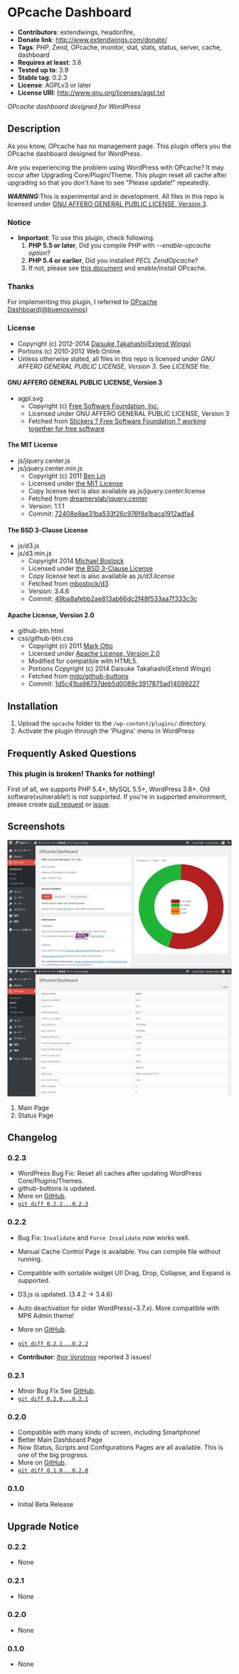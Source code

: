 # OPcache Dashboard
* **Contributors**: extendwings, headonfire,
* **Donate link**: http://www.extendwings.com/donate/
* **Tags**: PHP, Zend, OPcache, monitor, stat, stats, status, server, cache, dashboard
* **Requires at least**: 3.8
* **Tested up to**: 3.9
* **Stable tag**: 0.2.3
* **License**: AGPLv3 or later
* **License URI**: http://www.gnu.org/licenses/agpl.txt

*OPcache dashboard designed for WordPress*

## Description

As you know, OPcache has no management page. This plugin offers you the OPcache dashboard designed for WordPress.

Are you experiencing the problem using WordPress with OPcache? It may occur after Upgrading Core/Plugin/Theme.
This plugin reset all cache after upgrading so that you don't have to see "Please update!" repeatedly.

***WARNING***:This is experimental and in development. All files in this repo is licensed under [GNU AFFERO GENERAL PUBLIC LICENSE, Version 3](http://www.gnu.org/licenses/agpl.txt).

### Notice
* **Important**: To use this plugin, check following.
	1. **PHP 5.5 or later**, Did you compile PHP with *--enable-opcache option*?
	2. **PHP 5.4 or earlier**, Did you installed *PECL ZendOpcache*?
	3. If not, please see [this document](http://php.net/book.opcache) and enable/install OPcache.

### Thanks
For implementing this plugin, I referred to [OPcache Dashboard](https://github.com/carlosbuenosvinos/opcache-dashboard)([@buenosvinos](https://twitter.com/buenosvinos))

### License
* Copyright (c) 2012-2014 [Daisuke Takahashi(Extend Wings)](http://www.extendwings.com/)
* Portions (c) 2010-2012 Web Online.
* Unless otherwise stated, all files in this repo is licensed under *GNU AFFERO GENERAL PUBLIC LICENSE, Version 3*. See *LICENSE* file.

#### GNU AFFERO GENERAL PUBLIC LICENSE, Version 3
* agpl.svg
	* Copyright (c) [Free Software Foundation, Inc.](http://www.fsf.org/)
	* Licensed under GNU AFFERO GENERAL PUBLIC LICENSE, Version 3
	* Fetched from [Stickers ? Free Software Foundation ? working together for free software](https://www.fsf.org/resources/stickers)

#### The MIT License
* js/jquery.center.js
* js/jquery.center.min.js
	* Copyright (c) 2011 [Ben Lin](http://dreamerslab.com/)
	* Licensed under [the MIT License](https://raw2.github.com/dreamerslab/jquery.center/72408e8ae31ba533f26c976f8a1baca1912adfa4/LICENSE.txt)
	* Copy license text is also available as *js/jquery.center.license*
	* Fetched from [dreamerslab/jquery.center](https://github.com/dreamerslab/jquery.center)
	* Version: 1.1.1
	* Commit: [72408e8ae31ba533f26c976f8a1baca1912adfa4](https://github.com/dreamerslab/jquery.center/commit/72408e8ae31ba533f26c976f8a1baca1912adfa4)

#### The BSD 3-Clause License
* js/d3.js
* js/d3.min.js
	* Copyright  2014 [Michael Bostock](http://d3js.org/)
	* Licensed under [the BSD 3-Clause License](https://raw2.github.com/mbostock/d3/04fa5dd3856de768b43b4aac9e34c112f1227a17/LICENSE)
	* Copy license text is also available as *js/d3.license*
	* Fetched from [mbostock/d3](https://github.com/mbostock/d3)
	* Version: 3.4.6
	* Commit: [49ba8afebb2ae813ab66dc2f48f533aa7f333c3c](https://github.com/mbostock/d3/commit/49ba8afebb2ae813ab66dc2f48f533aa7f333c3c)

#### Apache License, Version 2.0
* github-btn.html
* css/github-btn.css
	* Copyright (c) 2011 [Mark Otto](http://ghbtns.com/)
	* Licensed under [Apache License, Version 2.0](http://www.apache.org/licenses/LICENSE-2.0)
	* Modified for compatible with HTML5.
	* Portions Copyright (c) 2014 Daisuke Takahashi(Extend Wings)
	* Fetched from [mdo/github-buttons](https://github.com/mdo/github-buttons)
	* Commit: [1d5c41ba98737deb5d0089c3917875ad14099227](https://github.com/mdo/github-buttons/commit/1d5c41ba98737deb5d0089c3917875ad14099227)

## Installation

1. Upload the `opcache` folder to the `/wp-content/plugins/` directory.
1. Activate the plugin through the 'Plugins' menu in WordPress

## Frequently Asked Questions

### This plugin is broken! Thanks for nothing!
First of all, we supports PHP 5.4+, MySQL 5.5+, WordPress 3.8+. Old software(vulnerable!) is not supported.
If you're in supported environment, please create [pull request](https://github.com/shield-9/opcache-dashboard/compare/) or [issue](https://github.com/shield-9/opcache-dashboard/issues/new).

## Screenshots

![Screenshot 1](screenshot-1.png)
![Screenshot 2](screenshot-2.png)

1. Main Page
2. Status Page

## Changelog

### 0.2.3
* WordPress Bug Fix: Reset all caches after updating WordPress Core/Plugins/Themes.
* github-buttons is updated.
* More on [GitHub](https://github.com/shield-9/opcache-dashboard/releases/tag/0.2.3).
* [`git diff 0.2.2...0.2.3`](https://github.com/shield-9/opcache-dashboard/compare/0.2.2...0.2.3)

### 0.2.2
* Bug Fix: `Invalidate` and `Force Invalidate` now works well.
* Manual Cache Control Page is available. You can compile file without running.
* Compatible with sortable widget UI! Drag, Drop, Collapse, and Expand is supported.
* D3.js is updated. (3.4.2 -> 3.4.6)
* Auto deactivation for older WordPress(~3.7.x). More compatible with MP6 Admin theme!
* More on [GitHub](https://github.com/shield-9/opcache-dashboard/releases/tag/0.2.2).
* [`git diff 0.2.1...0.2.2`](https://github.com/shield-9/opcache-dashboard/compare/0.2.1...0.2.2)

* **Contributor**: [Ihor Vorotnov](http://ihorvorotnov.com/) reported 3 issues!

### 0.2.1
* Minor Bug Fix See [GitHub](https://github.com/shield-9/opcache-dashboard/releases/tag/0.2.1).
* [`git diff 0.2.0...0.2.1`](https://github.com/shield-9/opcache-dashboard/compare/0.2.0...0.2.1)

### 0.2.0
* Compatible with many kinds of screen, including Smartphone!
* Better Main Dashboard Page
* Now Status, Scripts and Configurations Pages are all available. This is one of the big progress.
* More on [GitHub](https://github.com/shield-9/opcache-dashboard/releases/tag/0.2.0).
* [`git diff 0.1.0...0.2.0`](https://github.com/shield-9/opcache-dashboard/compare/0.1.0...0.2.0)

### 0.1.0
* Initial Beta Release

## Upgrade Notice

### 0.2.2
* None

### 0.2.1
* None

### 0.2.0
* None

### 0.1.0
* None
